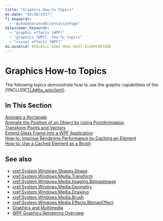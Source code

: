 ```yaml
---
title: "Graphics How-to Topics"
ms.date: "03/30/2017"
f1_keywords: 
  - "AutoGeneratedOrientationPage"
helpviewer_keywords: 
  - "graphic effects [WPF]"
  - "graphics [WPF], how-to topics"
  - "visual effects [WPF]"
ms.assetid: 959cb1cc-d26c-4bbc-b637-251091987288
---
```

# Graphics How-to Topics
The following topics demonstrate how to use the graphic capabilities of the [!INCLUDE[TLA#tla_winclient](../../../../includes/tlasharptla-winclient-md.md)].  
  
## In This Section  
 [Animate a Rectangle](how-to-animate-a-rectangle.md)  
 [Animate the Position of an Object by Using PointAnimation](how-to-animate-the-position-of-an-object-by-using-pointanimation.md)  
 [Transform Points and Vectors](how-to-transform-points-and-vectors.md)  
 [Extend Glass Frame Into a WPF Application](extend-glass-frame-into-a-wpf-application.md)  
 [How to: Improve Rendering Performance by Caching an Element](how-to-improve-rendering-performance-by-caching-an-element.md)  
 [How to: Use a Cached Element as a Brush](how-to-use-a-cached-element-as-a-brush.md)  
  
## See also

- <xref:System.Windows.Shapes.Shape>
- <xref:System.Windows.Media.Transform>
- <xref:System.Windows.Media.Imaging.BitmapImage>
- <xref:System.Windows.Media.Geometry>
- <xref:System.Windows.Media.Drawing>
- <xref:System.Windows.Media.Brush>
- <xref:System.Windows.Media.Effects.BitmapEffect>
- [Graphics and Multimedia](index.md)
- [WPF Graphics Rendering Overview](wpf-graphics-rendering-overview.md)
